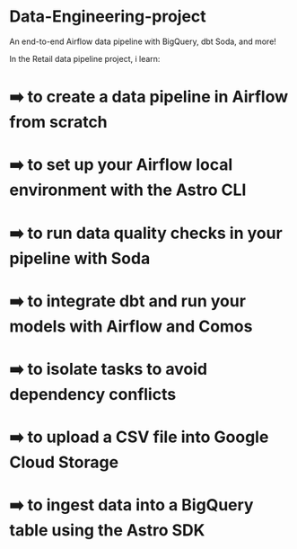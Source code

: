 # Data-Engineering-project
An end-to-end Airflow data pipeline with BigQuery, dbt Soda, and more!


In the Retail data pipeline project, i learn:
# ➡️ to create a data pipeline in Airflow from scratch
# ➡️ to set up your Airflow local environment with the Astro CLI
# ➡️ to run data quality checks in your pipeline with Soda
# ➡️ to integrate dbt and run your models with Airflow and Comos
# ➡️ to isolate tasks to avoid dependency conflicts
# ➡️ to upload a CSV file into Google Cloud Storage 
# ➡️ to ingest data into a BigQuery table using the Astro SDK

